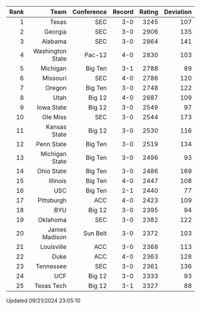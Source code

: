 | Rank  | Team                 | Conference           | Record   | Rating | Deviation |
| ---:  | ---:                 | ---:                 | ---:     | ---:   | ---:      |
| 1     | Texas                | SEC                  | 3-0      | 3245   | 107       |
| 2     | Georgia              | SEC                  | 3-0      | 2906   | 135       |
| 3     | Alabama              | SEC                  | 3-0      | 2864   | 141       |
| 4     | Washington State     | Pac-12               | 4-0      | 2830   | 103       |
| 5     | Michigan             | Big Ten              | 3-1      | 2788   | 89        |
| 6     | Missouri             | SEC                  | 4-0      | 2786   | 120       |
| 7     | Oregon               | Big Ten              | 3-0      | 2748   | 122       |
| 8     | Utah                 | Big 12               | 4-0      | 2687   | 109       |
| 9     | Iowa State           | Big 12               | 3-0      | 2549   | 97        |
| 10    | Ole Miss             | SEC                  | 3-0      | 2544   | 173       |
| 11    | Kansas State         | Big 12               | 3-0      | 2530   | 116       |
| 12    | Penn State           | Big Ten              | 3-0      | 2519   | 134       |
| 13    | Michigan State       | Big Ten              | 3-0      | 2496   | 93        |
| 14    | Ohio State           | Big Ten              | 3-0      | 2486   | 169       |
| 15    | Illinois             | Big Ten              | 4-0      | 2447   | 108       |
| 16    | USC                  | Big Ten              | 2-1      | 2440   | 77        |
| 17    | Pittsburgh           | ACC                  | 4-0      | 2423   | 109       |
| 18    | BYU                  | Big 12               | 3-0      | 2395   | 94        |
| 19    | Oklahoma             | SEC                  | 3-0      | 2382   | 122       |
| 20    | James Madison        | Sun Belt             | 3-0      | 2372   | 103       |
| 21    | Louisville           | ACC                  | 3-0      | 2368   | 113       |
| 22    | Duke                 | ACC                  | 4-0      | 2363   | 128       |
| 23    | Tennessee            | SEC                  | 3-0      | 2361   | 136       |
| 24    | UCF                  | Big 12               | 3-0      | 2333   | 93        |
| 25    | Texas Tech           | Big 12               | 3-1      | 2327   | 88        |

Updated 09/21/2024 23:05:10
